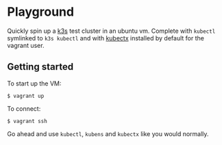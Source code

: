 Playground
==========

Quickly spin up a [k3s](https://k3s.io/) test cluster in an ubuntu vm.
Complete with `kubectl` symlinked to `k3s kubectl` and with [kubectx](https://github.com/ahmetb/kubectx) installed
by default for the vagrant user.

## Getting started
To start up the VM:

```
$ vagrant up
```

To connect:
```
$ vagrant ssh

```

Go ahead and use `kubectl`, `kubens` and `kubectx` like you would normally.
